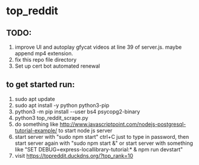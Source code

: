 # top_reddit

## TODO:
1. improve UI and autoplay gfycat videos at line 39 of server.js. maybe append mp4 extension.
2. fix this repo file directory
3. Set up cert bot automated renewal

## to get started run:
1. sudo apt update
2. sudo apt install -y python python3-pip
3. python3 -m pip install --user bs4 psycopg2-binary
4. python3 top_reddit_scrape.py
5. do something like http://www.javascriptpoint.com/nodejs-postgresql-tutorial-example/ to start node js server
6. start server with "sudo npm start" ctrl+C just to type in password, then start server again with "sudo npm start &" or start server with something like "SET DEBUG=express-locallibrary-tutorial:* & npm run devstart"
7. visit https://topreddit.duckdns.org/?top_rank=10
